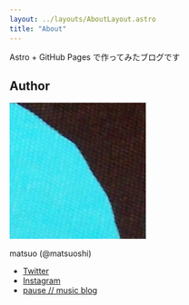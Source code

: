 ```yaml
---
layout: ../layouts/AboutLayout.astro
title: "About"
---
```


Astro + GitHub Pages で作ってみたブログです

## Author

![icon](/static/images/icon.jpg)

matsuo (@matsuoshi)

- [Twitter](https://twitter.com/matsuoshi)
- [Instagram](https://instagram.com/matsuoshi)
- [pause // music blog](https://pause.monaural.net)
